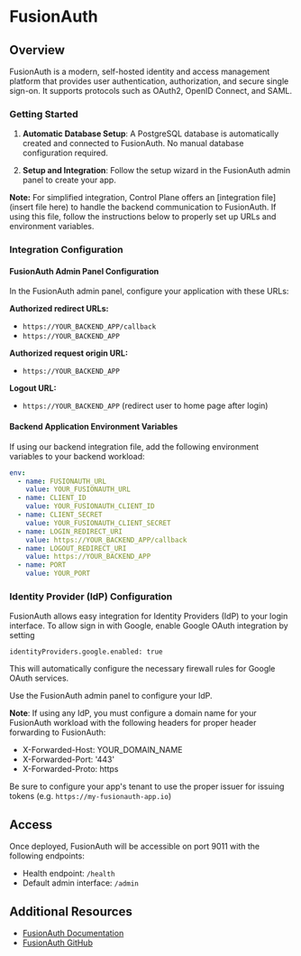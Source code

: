 # FusionAuth

## Overview
FusionAuth is a modern, self-hosted identity and access management platform that provides user authentication, authorization, and secure single sign-on. It supports protocols such as OAuth2, OpenID Connect, and SAML.

### Getting Started
1. **Automatic Database Setup**: A PostgreSQL database is automatically created and connected to FusionAuth. No manual database configuration required.

2. **Setup and Integration**: Follow the setup wizard in the FusionAuth admin panel to create your app.

**Note:** For simplified integration, Control Plane offers an [integration file](insert file here) to handle the backend communication to FusionAuth. If using this file, follow the instructions below to properly set up URLs and environment variables.

### Integration Configuration

#### FusionAuth Admin Panel Configuration
In the FusionAuth admin panel, configure your application with these URLs:

**Authorized redirect URLs:**
- `https://YOUR_BACKEND_APP/callback`
- `https://YOUR_BACKEND_APP`

**Authorized request origin URL:**
- `https://YOUR_BACKEND_APP`

**Logout URL:**
- `https://YOUR_BACKEND_APP` (redirect user to home page after login)

#### Backend Application Environment Variables
If using our backend integration file, add the following environment variables to your backend workload:

```yaml
env:
  - name: FUSIONAUTH_URL
    value: YOUR_FUSIONAUTH_URL
  - name: CLIENT_ID
    value: YOUR_FUSIONAUTH_CLIENT_ID
  - name: CLIENT_SECRET
    value: YOUR_FUSIONAUTH_CLIENT_SECRET
  - name: LOGIN_REDIRECT_URI
    value: https://YOUR_BACKEND_APP/callback
  - name: LOGOUT_REDIRECT_URI
    value: https://YOUR_BACKEND_APP
  - name: PORT
    value: YOUR_PORT
```

### Identity Provider (IdP) Configuration
FusionAuth allows easy integration for Identity Providers (IdP) to your login interface. To allow sign in with Google, enable Google OAuth integration by setting

`identityProviders.google.enabled: true`

This will automatically configure the necessary firewall rules for Google OAuth services.

Use the FusionAuth admin panel to configure your IdP.

**Note**: If using any IdP, you must configure a domain name for your FusionAuth workload with the following headers for proper header forwarding to FusionAuth:
- X-Forwarded-Host: YOUR_DOMAIN_NAME
- X-Forwarded-Port: '443'
- X-Forwarded-Proto: https

Be sure to configure your app's tenant to use the proper issuer for issuing tokens (e.g. `https://my-fusionauth-app.io`)

## Access
Once deployed, FusionAuth will be accessible on port 9011 with the following endpoints:
- Health endpoint: `/health`
- Default admin interface: `/admin`

## Additional Resources
- [FusionAuth Documentation](https://fusionauth.io/docs/)
- [FusionAuth GitHub](https://github.com/FusionAuth/fusionauth-containers)